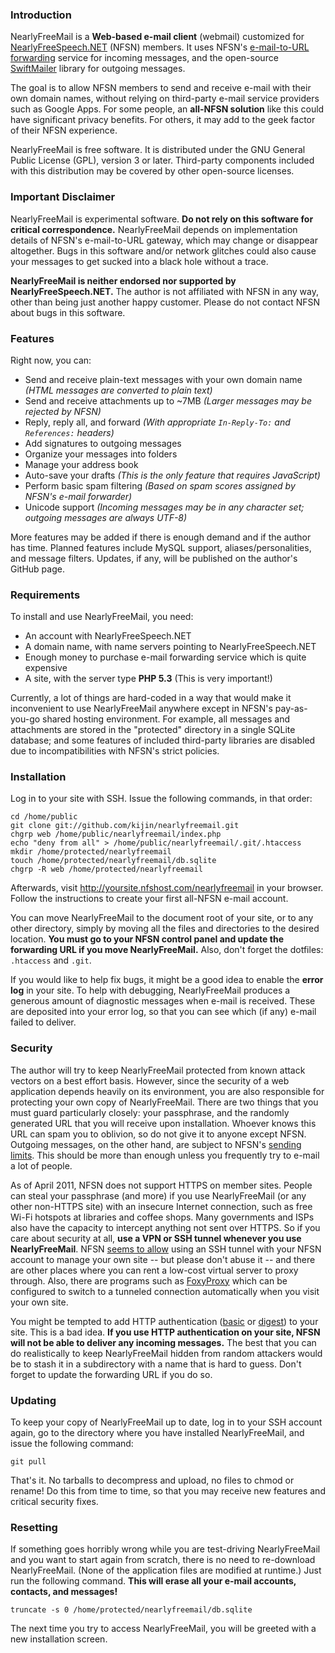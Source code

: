 
### Introduction ###

NearlyFreeMail is a **Web-based e-mail client** (webmail)
customized for [NearlyFreeSpeech.NET](https://www.nearlyfreespeech.net/) (NFSN) members.
It uses NFSN's [e-mail-to-URL forwarding](https://www.nearlyfreespeech.net/services/email) service for incoming messages,
and the open-source [SwiftMailer](http://swiftmailer.org/) library for outgoing messages.

The goal is to allow NFSN members to send and receive e-mail with their own domain names,
without relying on third-party e-mail service providers such as Google Apps.
For some people, an **all-NFSN solution** like this could have significant privacy benefits.
For others, it may add to the geek factor of their NFSN experience.

NearlyFreeMail is free software. It is distributed under the GNU General Public License (GPL), version 3 or later.
Third-party components included with this distribution may be covered by other open-source licenses.


### Important Disclaimer ###

NearlyFreeMail is experimental software. **Do not rely on this software for critical correspondence.**
NearlyFreeMail depends on implementation details of NFSN's e-mail-to-URL gateway, which may change or disappear altogether.
Bugs in this software and/or network glitches could also cause your messages to get sucked into a black hole without a trace.

**NearlyFreeMail is neither endorsed nor supported by NearlyFreeSpeech.NET.**
The author is not affiliated with NFSN in any way, other than being just another happy customer.
Please do not contact NFSN about bugs in this software.


### Features ###

Right now, you can:

- Send and receive plain-text messages with your own domain name _(HTML messages are converted to plain text)_
- Send and receive attachments up to ~7MB _(Larger messages may be rejected by NFSN)_
- Reply, reply all, and forward _(With appropriate `In-Reply-To:` and `References:` headers)_
- Add signatures to outgoing messages
- Organize your messages into folders
- Manage your address book
- Auto-save your drafts _(This is the only feature that requires JavaScript)_
- Perform basic spam filtering _(Based on spam scores assigned by NFSN's e-mail forwarder)_
- Unicode support _(Incoming messages may be in any character set; outgoing messages are always UTF-8)_

More features may be added if there is enough demand and if the author has time.
Planned features include MySQL support, aliases/personalities, and message filters.
Updates, if any, will be published on the author's GitHub page.


### Requirements ###

To install and use NearlyFreeMail, you need:

- An account with NearlyFreeSpeech.NET
- A domain name, with name servers pointing to NearlyFreeSpeech.NET
- Enough money to purchase e-mail forwarding service which is quite expensive
- A site, with the server type **PHP 5.3** (This is very important!)

Currently, a lot of things are hard-coded in a way that would make it inconvenient to use NearlyFreeMail
anywhere except in NFSN's pay-as-you-go shared hosting environment.
For example, all messages and attachments are stored in the "protected" directory in a single SQLite database;
and some features of included third-party libraries are disabled due to incompatibilities with NFSN's strict policies.


### Installation ###

Log in to your site with SSH. Issue the following commands, in that order:

    cd /home/public
    git clone git://github.com/kijin/nearlyfreemail.git
    chgrp web /home/public/nearlyfreemail/index.php
    echo "deny from all" > /home/public/nearlyfreemail/.git/.htaccess
    mkdir /home/protected/nearlyfreemail
    touch /home/protected/nearlyfreemail/db.sqlite
    chgrp -R web /home/protected/nearlyfreemail

Afterwards, visit http://yoursite.nfshost.com/nearlyfreemail in your browser.
Follow the instructions to create your first all-NFSN e-mail account.

You can move NearlyFreeMail to the document root of your site, or to any other directory,
simply by moving all the files and directories to the desired location.
**You must go to your NFSN control panel and update the forwarding URL if you move NearlyFreeMail.**
Also, don't forget the dotfiles: `.htaccess` and `.git`.

If you would like to help fix bugs, it might be a good idea to enable the **error log** in your site.
To help with debugging, NearlyFreeMail produces a generous amount of diagnostic messages when e-mail is received.
These are deposited into your error log, so that you can see which (if any) e-mail failed to deliver.


### Security ###

The author will try to keep NearlyFreeMail protected from known attack vectors on a best effort basis.
However, since the security of a web application depends heavily on its environment,
you are also responsible for protecting your own copy of NearlyFreeMail.
There are two things that you must guard particularly closely: your passphrase,
and the randomly generated URL that you will receive upon installation.
Whoever knows this URL can spam you to oblivion, so do not give it to anyone except NFSN.
Outgoing messages, on the other hand, are subject to
NFSN's [sending limits](https://members.nearlyfreespeech.net/support/faq?q=EmailBank#EmailBank).
This should be more than enough unless you frequently try to e-mail a lot of people.

As of April 2011, NFSN does not support HTTPS on member sites.
People can steal your passphrase (and more) if you use NearlyFreeMail (or any other non-HTTPS site)
with an insecure Internet connection, such as free Wi-Fi hotspots at libraries and coffee shops.
Many governments and ISPs also have the capacity to intercept anything not sent over HTTPS.
So if you care about security at all, **use a VPN or SSH tunnel whenever you use NearlyFreeMail**.
NFSN [seems to allow](https://members.nearlyfreespeech.net/support/faq?q=SSH#SSH)
using an SSH tunnel with your NFSN account to manage your own site -- but please don't abuse it --
and there are other places where you can rent a low-cost virtual server to proxy through.
Also, there are programs such as [FoxyProxy](https://addons.mozilla.org/en-US/firefox/addon/foxyproxy-standard/)
which can be configured to switch to a tunneled connection automatically when you visit your own site.

You might be tempted to add HTTP authentication ([basic](http://en.wikipedia.org/wiki/Basic_access_authentication) or
[digest](http://en.wikipedia.org/wiki/Digest_access_authentication)) to your site. This is a bad idea.
**If you use HTTP authentication on your site, NFSN will not be able to deliver any incoming messages.**
The best that you can do realistically to keep NearlyFreeMail hidden from random attackers
would be to stash it in a subdirectory with a name that is hard to guess.
Don't forget to update the forwarding URL if you do so.


### Updating ###

To keep your copy of NearlyFreeMail up to date, log in to your SSH account again,
go to the directory where you have installed NearlyFreeMail, and issue the following command:

    git pull

That's it. No tarballs to decompress and upload, no files to chmod or rename!
Do this from time to time, so that you may receive new features and critical security fixes.


### Resetting ###

If something goes horribly wrong while you are test-driving NearlyFreeMail and you want to start again from scratch,
there is no need to re-download NearlyFreeMail. (None of the application files are modified at runtime.)
Just run the following command. **This will erase all your e-mail accounts, contacts, and messages!**

    truncate -s 0 /home/protected/nearlyfreemail/db.sqlite

The next time you try to access NearlyFreeMail, you will be greeted with a new installation screen.

